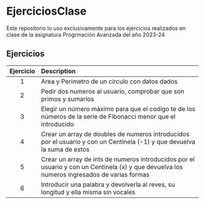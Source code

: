# **EjerciciosClase**
Este repositorio lo uso exclusivamente para los ejercicios realizados en clase de la asignatura Progrmación Avanzada del año 2023-24
## Ejercicios
| Ejercicio   | Description                                                                                                                                  |
| :---------: | :------------------------------------------------------------------------------------------------------------------------------------------- |
| 1           | Area y Perimetro de un circulo con datos dados                                                                                               |
| 2           | Pedir dos numeros al usuario, comprobar que son primos y sumarlos                                                                            |
| 3           | Elegir un número máximo para que el codigo te de los números de la serie de Fibonacci menor que el introducido                               |
| 4           | Crear un array de doubles de numeros introducidos por el usuario y con un Centinela (-1) y que devuelva la suma de estos                     |
| 5           | Crear un array de ints de numeros introducidos por el usuario y con un Centinela (x) y que devuelva los numeros ingresados de varias formas  |
| 6           | Introducir una palabra y devolverla al reves, su longitud y ella misma sin vocales                                                           |
